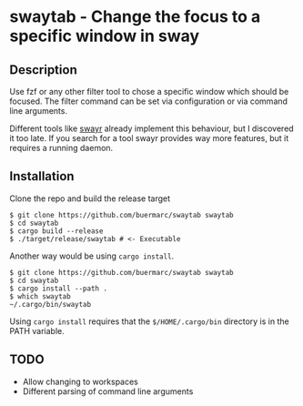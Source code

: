 # swaytab - Change the focus to a specific window in sway

## Description

Use fzf or any other filter tool to chose a specific window which should be
focused. The filter command can be set via configuration or via command line
arguments.

Different tools like [swayr](https://git.sr.ht/~tsdh/swayr) already implement
this behaviour, but I discovered it too late. If you search for a tool swayr
provides way more features, but it requires a running daemon.


## Installation

Clone the repo and build the release target

```shell
$ git clone https://github.com/buermarc/swaytab swaytab
$ cd swaytab
$ cargo build --release
$ ./target/release/swaytab # <- Executable
```
Another way would be using `cargo install`. 

```shell
$ git clone https://github.com/buermarc/swaytab swaytab
$ cd swaytab
$ cargo install --path .
$ which swaytab
~/.cargo/bin/swaytab
```

Using `cargo install` requires that the `$/HOME/.cargo/bin` directory is in the
PATH variable.

## TODO

- Allow changing to workspaces
- Different parsing of command line arguments
